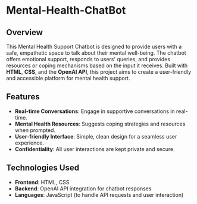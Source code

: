 # Mental-Health-ChatBot
## Overview
This Mental Health Support Chatbot is designed to provide users with a safe, empathetic space to talk about their mental well-being. The chatbot offers emotional support, responds to users' queries, and provides resources or coping mechanisms based on the input it receives. Built with **HTML**, **CSS**, and the **OpenAI API**, this project aims to create a user-friendly and accessible platform for mental health support.

## Features
- **Real-time Conversations**: Engage in supportive conversations in real-time.
- **Mental Health Resources**: Suggests coping strategies and resources when prompted.
- **User-friendly Interface**: Simple, clean design for a seamless user experience.
- **Confidentiality**: All user interactions are kept private and secure.

## Technologies Used
- **Frontend**: HTML, CSS
- **Backend**: OpenAI API integration for chatbot responses
- **Languages**: JavaScript (to handle API requests and user interaction)

